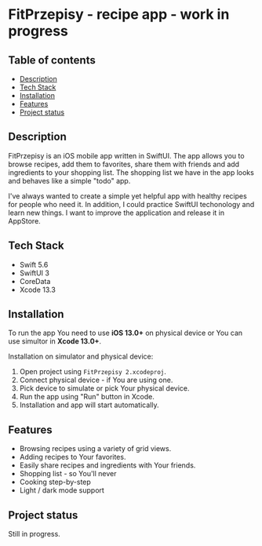 # FitPrzepisy - recipe app - work in progress

## Table of contents
* [Description](#description)
* [Tech Stack](#tech-stack)
* [Installation](#installation)
* [Features](#features)
* [Project status](#project-status)

## Description
FitPrzepisy is an iOS mobile app written in SwiftUI. The app allows you
to browse recipes, add them to favorites, share them with friends and
add ingredients to your shopping list. The shopping list we have in the
app looks and behaves like a simple "todo" app.

I've always wanted to create a simple yet helpful app with healthy
recipes for people who need it. In addition, I could practice SwiftUI
techonology and learn new things. I want to improve the application and
release it in AppStore.

## Tech Stack
- Swift 5.6
- SwiftUI 3
- CoreData
- Xcode 13.3

## Installation
To run the app You need to use **iOS 13.0+** on physical device or You
can use simultor in **Xcode 13.0+**.

Installation on simulator and physical device:

1. Open project using `FitPrzepisy 2.xcodeproj`.
2. Connect physical device - if You are using one.
3. Pick device to simulate or pick Your physical device.
4. Run the app using "Run" button in Xcode.
5. Installation and app will start automatically.

## Features
- Browsing recipes using a variety of grid views.
- Adding recipes to Your favorites.
- Easily share recipes and ingredients with Your friends.
- Shopping list - so You'll never
- Cooking step-by-step
- Light / dark mode support

## Project status
Still in progress.

